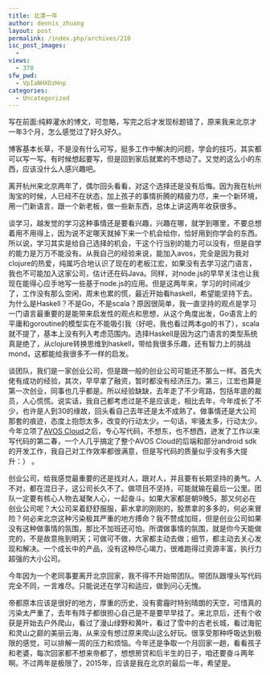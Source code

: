 ```yaml
---
title: 北漂一年
author: dennis_zhuang
layout: post
permalink: /index.php/archives/210
isc_post_images:
  - 
views:
  - 378
sfw_pwd:
  - VpIaNHXDzHnp
categories:
  - Uncategorized
---
```

<div id="post-entry-excerpt-210" class="entry-part">
  <p>
    写在前面:纯粹灌水的博文，可忽略，写完之后才发现标题错了，原来我来北京才一年3个月，怎么感觉过了好久好久。
  </p>
  
  <p>
    博客基本长草，不是没有什么可写，挺多工作中解决的问题，学会的技巧，其实都可以写一写。有时候想起要写，但是回到家后就累的不想动了。又觉的这么小的东西，应该没什么人感兴趣吧。
  </p>
  
  <p>
    离开杭州来北京两年了，偶尔回头看看，对这个选择还是没有后悔。因为我在杭州淘宝的时候，人已经不在状态，加上孩子的事情折腾的精疲力尽，来一个新环境，用一门新语言，跟一个新老板，做一些新东西，总体上讲这两年收获很多。
  </p>
  
  <p>
    谈学习，越发觉的学习这种事情还是要看兴趣，兴趣在哪，就学到哪里，不要总想着用不用得上，因为说不定哪天就掉下来一个机会给你，恰好用到你学会的东西。所以说，学习其实是给自己选择的机会，干这个行当别的能力可以没有，但是自学的能力是万万不能没有。从我自己的经验来说，能加入avos，完全是因为我对clojure的热爱，纯属巧合地认识了现在的老板江宏，如果没有去学习这门语言，我也不可能加入这家公司，估计还在码Java。同样，对node.js的早早关注也让我现在能得心应手地写一些基于node.js的应用。但是这两年来，学习的时间减少了，工作没有那么空闲，周末也累的慌，最近开始看haskell，希望能坚持下去。为什么是Haskell？不是Go，不是scala？原因很简单，我一直坚持的观点是学习一门语言最重要的是能带来启发性的观点和思想，从这个角度出发，Go语言上的平庸和goroutine的模型实在不能吸引我（好吧，我也看过两本go的书了），scala就不提了，基本上没有列入考虑范围内。选择Haskell是因为这门语言的类型系统真是绝了，从clojure转换思维到haskell，带给我很多乐趣，还有智力上的挑战mond，这都能给我很多不一样的启发。
  </p>
  
  <p>
    谈团队，我们是一家创业公司，但是跟一般的创业公司可能还不那么一样。首先大佬有成功的经验，其次，早早拿了融资，暂时都没有经济压力。第三，江宏也算是第一次创业，同事也几乎都是。所以经验缺缺，去年走了不少弯路，包括年底的裁员，人心慌慌。说实话，我自己都考虑过是不是应该走，相比去年，今年成长了不少，也许是人到30的缘故，回头看自己去年还是太不成熟了。做事情还是大公司那套的痕迹，态度上抱怨太多，改变的行动太少。一句话，牢骚太多，行动太少。今年立项了<a href="https://cn.avoscloud.com/">AVOS Cloud</a>之后，专心写代码，不想东，也不想西，迸发了工作以来写代码的第二春，一个人几乎搞定了整个AVOS Cloud的后端和部分android sdk的开发工作，我自己对工作效率都很满意，但是写代码的质量似乎没有多大提升：） 。
  </p>
  
  <p>
    创业公司，给我感觉最重要的还是找对人，跟对人，并且要有长期坚持的勇气。人不对，都在混日子，这公司长久不了。做项目不坚持，可能就输在最后一公里。团队一定要有核心人物去凝聚人心，一起奋斗。如果大家都是朝9晚5，那又何必在创业公司呢？大公司呆着舒舒服服，薪水拿的刚刚的，股票拿的多多的，何必来冒险？何必来北京这种污染极其严重的地方搏命？我不赞成加班，但是创业公司如果没有这种做事情的氛围，那比不加班还可怕。所谓做事情的氛围，就是你今天能做完的，不是故意拖到明天；可做可不做，大家都主动去做；细节，都主动去关心发现和解决。一个成长中的产品，没有这种尽心竭力，很难跑得过资源丰富，执行力超强的大小公司。
  </p>
  
  <p>
    今年因为一个老同事要离开北京回家，我不得不开始带团队。带团队跟埋头写代码完全不同，一言难尽。只能说还在学习和适应，做到问心无愧。
  </p>
  
  <p>
    帝都原本应该是很好的地方，厚重的历史，没有雾霾时特别晴朗的天空，可惜真的污染太严重了，去年有阵子都很担心自己是不是要早早挂了。来北京后，还有个收获是开始去户外爬山，看过了漫山绿野和黄叶，看过了雪中的古老长城，看过海驼和灵山之巅的美丽云海，从来没有想过原来爬山这么好玩。很享受那种呼吸达到极限的感觉，可以排解一周的压力和烦恼。今年还是争取一个月回家一趟，看看孩子和老婆，每次回家都不想来帝都了，想想房贷和后半生的日子，咱还要奋斗两年啊。不过两年是极限了，2015年，应该是我在北京的最后一年，希望是。
  </p>
</div>

<div id="post-footer-210" class="post-footer clear">
</div>